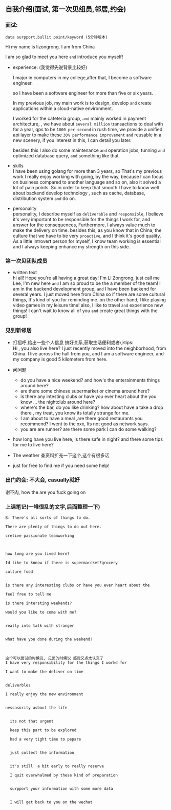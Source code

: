## 自我介绍(面试, 第一次见组员,邻居,约会)

### 面试:

```
data surpport,bullit point/keyword (5分钟版本)
```


Hi my name is lizongrong. I am from China

I am so glad to meet you here `and` introduce you myself!

- experience: (我觉得先说背景比较好)  

  I major in computers in my college,after that, I become a software engineer.

  so I have been a software engineer for more than five or six years.

  In my previous job, my main work is to design, develop `and` create applications within a cloud-native environment.

  I worked for the cafeteria group, `and` mainly worked in payment architecture, 
  , we have about `several million` transactions to deal with for a year, qps to be `1000 per second` in rush time, we provide a unified api layer to make these `30% performance improvement` `and` reusable in a new scenery, if you interest in this, I can detail you later.

  besides this I also do some maintenance `and` operation jobs, tunning `and` optimized database query, `and` something like that.

-  skills  
  I have been using golang for more than 3 years, so That's my previous work
  I really enjoy working with going, by the way, because I can focus on business compared to another language and so on, also it solved a lot of pain points.
  So in order to keep that smooth I have to know well about backend develop technology , such as cache, database, distribution system `and` do on.


- personality  
  personality, I describe myself as `deliverable` and `responsible`, I believe it's very important to be responsible for the things I work for, and answer for the consequences, Furthermore,  I always value much to make the delivery on time.
    besides this, as you know that in China, the culture that we have to be very `proactive`, and I think it's good quality.
  As a little introvert person for myself, I know team working is essential and I always keeping enhance my strength on this side.





### 第一次见团队成员
  - written text  
    hi all!
    Hope you're all having a great day!
    I'm Li Zongrong, just call me Lee, I'm new here `and` I am so proud to be the a member of the team!
    I am in the backend development group, `and` I have been backend for several years.
    I just moved here from China so if there are some cultural things, It's kind of you for reminding me.
    on the other hand, I like playing video games in my leisure time! also, I like to travel `and` experience new things!
    I can't wait to know all of you `and` create great things with the group!


### 见到新邻居
  - 打招呼,给出一些个人信息 搞好关系,获取生活便利或者小tips:  
  Hi , you also live here? I just recently moved into the neighborhood, from China.
  I live across the hall from you, and I am a software engineer, and my company is good 5 kilometers from here.
  -  问问题
      - do you have a nice weekend? and how's the enterainments things around here?
      - are there some chinese supermarket or cinema around here?
      - is there any intesting clubs or have you ever heart about the you know ...  the nightclub around here? 
      - where's the bar,  do you like drinking? how about have a take a drop there , my treat, you know its totally strange for me. 
      - I am about to have a meal ,are there good restaurants you recommend?
      I went to the xxx, Its not good  as network says.
      - you are are runner? are there some park I can do some walking?
  - how long have you live here, is there safe in night? and there some tips for me to live here?

  - The weather
    查资料扩充一下这个,这个有很多话
  - just for free to find me if you need some help!
  




### 出门约会: 不大会, casually就好
谢不肉, how the are you fuck going on



### 上课笔记(一堆很乱的文字,后面整理一下) 
    B: There's all sorts of things to do.

    There are plenty of things to do out here.

    cretive passionate teamworking 



    how long are you lived here?

    Id like to knnow if there is supermarcket?grocery

    culture food 


    is there any interesting clubs or have you ever heart about the 

    feel free to tell me  

    is there intersting weekends?

    would you like to come with me?


    really into talk with stranger


    what have you done during the weekend?



    这个可以面试的时候说, 见面的时候说 感觉又点太认真了
    I have very responsibility for the things I workd for

    I want to make the deliver on time 


    deliverbles

    I really enjoy the new environment


    nessasority asbout the life 


      its not that urgent 

      keep this part to be explored

      had a very tight time to pepare 


      just collect the information 


      it's still  a bit early to really reserve

      I quit overwhalmed by these kind of preparation


      surpport your information with some more data 


      I will get back to you on the wechat
